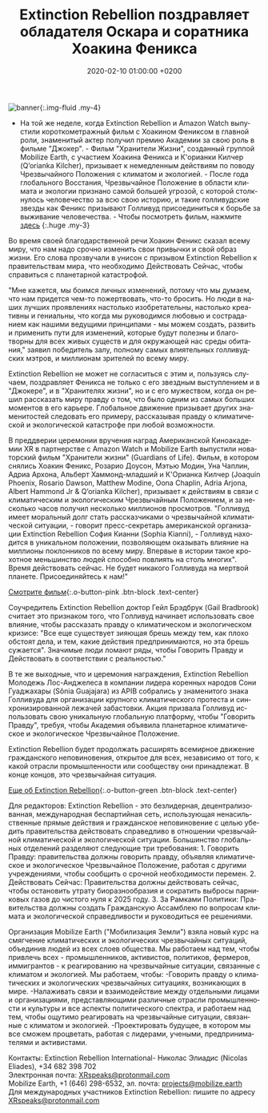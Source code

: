 ﻿---
layout: page-small-width
lang: ru
title: "Extinction Rebellion поздравляет обладателя Оскара и соратника Хоакина Феникса"
slug: oscars
date: 2020-02-10 01:00:00 +0200
categories:
  - press
published: true
header-class: "bg-black text-light-gray"
banner: 
seoImage: /assets/img/press/2020/02/06/JoaquinStill_006.jpg
---
![banner](/assets/img/press/2020/02/06/JoaquinStill_006.jpg){:.img-fluid
.my-4}

- На той же неделе, когда Extinction Rebellion и Amazon Watch выпустили
короткометражный фильм с Хоакином Фениксом в главной роли, знаменитый актер
получил премию Академии за свою роль в фильме "Джокер". - Фильм "Хранители
Жизни", созданный группой Mobilize Earth, с участием Хоакина Феникса и
К'орианки Килчер (Q’orianka Kilcher), призывает к немедленным действиям по
поводу Чрезвычайного Положения с климатом и экологией. - После года
глобального Восстания,  Чрезвычайное Положение в области климата и экологии
признано самой большей угрозой, с которой столкнулось человечество за всю
свою историю, и такие голливудские звезды как Феникс призывают Голливуд
присоединиться к борьбе за выживание человечества. - Чтобы посмотреть фильм,
нажмите [здесь](http://www.mobilize.earth/)  {:.huge .my-3}
  

Во время своей благодарственной речи Хоакин Феникс сказал всему миру, что
нам надо срочно изменить свои привычки и свой образ жизни. Его слова
прозвучали в унисон с призывом Extinction Rebellion к правительствам мира,
что необходимо Действовать Сейчас, чтобы справиться с планетарной
катастрофой.

"Мне кажется, мы боимся личных изменений, потому что мы думаем, что нам
придется чем-то пожертвовать, что-то бросить. Но люди в наших лучших
проявлениях настолько изобретательны, настолько креативны и гениальны, что
когда мы руководимся любовью и состраданием как нашими ведущими принципами -
мы можем создать, развить и применить пути для изменений, которые будут
полезны и благотворны для всех живых существ и для окружающей нас среды
обитания," заявил победитель залу, полному самых влиятельных голливудских
мэтров, и миллионам зрителей по всему миру.

Extinction Rebellion не может не согласиться с этим и, пользуясь случаем,
поздравляет Феникса не только с его звездным выступлением и в "Джокере", и в
"Хранителях жизни", но и с его мужеством, когда он решил рассказать миру
правду о том, что было одним из самых больших моментов в его
карьере. Глобальное движение призывает других знаменитостей следовать его
примеру, рассказывая правду о климатической и экологической катастрофе при
любой возможности.

В преддверии церемонии вручения наград Американской Киноакадемии XR в
партнерстве с Amazon Watch и Mobilize Earth выпустили новаторский фильм
"Хранители жизни" (Guardians of Life). Фильм, в котором снялись Хоакин
Феникс, Розарио Доусон, Мэтью Модин, Уна Чаплин, Адриа Архона, Альберт
Хаммонд-младший и К'Орианка Килчер (Joaquin Phoenix, Rosario Dawson, Matthew
Modine, Oona Chaplin, Adria Arjona, Albert Hammond Jr & Q’orianka Kilcher),
призывает к действиям в связи с климатическим и экологическим Чрезвычайным
Положением, и за несколько часов получил несколько миллионов
просмотров. "Голливуд имеет моральный долг стать рассказчиками о
чрезвычайной климатической ситуации, - говорит пресс-секретарь американской
организации Extinction Rebellion София Кианни (Sophia Kianni), - Голливуд
находится в уникальном положении, позволяющем оказывать влияние на миллионы
поклонников по всему миру. Впервые в истории такое крохотное меньшинство
людей способно повлиять на столь многих". Время действовать сейчас. Не будет
никакого Голливуда на мертвой планете. Присоединяйтесь к нам!"

 [Смотрите фильм](http://www.mobilize.earth){:.o-button-pink .btn-block .text-center}

Соучредитель Extinction Rebellion доктор Гейл Брэдбрук (Gail Bradbrook)
считает это признаком того, что Голливуд начинает использовать свое влияние,
чтобы рассказать правду о климатическом и экологическом кризисе: "Все еще
существует зияющая брешь между тем, как плохо обстоят дела, и тем, какие
действия предпринимаются, но эта брешь сужается". Значимые люди ломают ряды,
чтобы Говорить Правду и Действовать в соответствии с реальностью."

В те же выходные, что и церемония награждения, Extinction Rebellion Молодежь
Лос-Анджелеса в компании лидера коренных народов Сони Гуаджахары (Sônia
Guajajara) из APIB собрались у знаменитого знака Голливуда для организации
крупного климатического протеста и синхронизированной лежачей
забастовки. Акция призвала Голливуд использовать свою уникальную глобальную
платформу, чтобы "Говорить Правду", требуя, чтобы Академия объявила
планетарное климатическое и экологическое Чрезвычайное Положение.

Extinction Rebellion будет продолжать расширять всемирное движение
гражданского неповиновения, открытое для всех, независимо от того, к какой
отрасли промышленности или сообществу они принадлежат. В конце концов, это
чрезвычайная ситуация.


 [Еще об Extinction Rebellion](https://rebellion.global/about-us){:.o-button-green .btn-block .text-center}


Для редакторов:  Extinction Rebellion - это безлидерная, децентрализованная,
международная беспартийная сеть, использующая ненасильственные прямые
действия и гражданское неповиновение с целью убедить правительства
действовать справедливо в отношении чрезвычайной климатической и
экологической ситуации. Большинство глобальных отделений разделяют следующие
три требования: 1. Говорить Правду: правительства должны говорить правду,
объявляя климатическое и экологическое Чрезвычайное Положение, работая с
другими учреждениями, чтобы сообщить о срочной необходимости
перемен. 2. Действовать Сейчас: Правительства должны действовать сейчас,
чтобы остановить утрату биоразнообразия и сократить выбросы парниковых газов
до чистого нуля к 2025 году. 3. За Рамками Политики: Правительства должны
создать Гражданскую Ассамблею по вопросам климата и экологической
справедливости и руководиться ее решениями.
  
Организация Mobilize Earth ("Мобилизация Земли") взяла новый курс на
смягчение климатических и экологических чрезвычайных ситуаций, объединив
людей из всех слоев общества. Мы работаем над тем, чтобы привлечь всех -
промышленников, активистов, политиков, фермеров, иммигрантов - к
реагированию на чрезвычайные ситуации, связанные с климатом и экологией. Мы
работаем, чтобы: -Говорить правду о климатических и экологических
чрезвычайных ситуациях, возникающих в мире. -Налаживать связи и
взаимодействие между отдельными лицами и организациями, представляющими
различные отрасли промышленности и культуры и все аспекты политического
спектра, и работаем над тем, чтобы ощутимо реагировать на чрезвычайные
ситуации, связанные с климатом и экологией. -Проектировать будущее, в
котором мы все сможем процветать, работая с лидерами, учеными,
предпринимателями и активистами.

Контакты: 
 Extinction Rebellion International- Николас Элиадис (Nicolas Eliades), +34 682 398 702  
Электронная почта: XRspeaks@protonmail.com  
Mobilize Earth, +1 (646) 298-6532,  эл. почта: projects@mobilize.earth  
Для международных участников Extinction Rebellion: пишите по адресу
XRspeaks@protonmail.com
